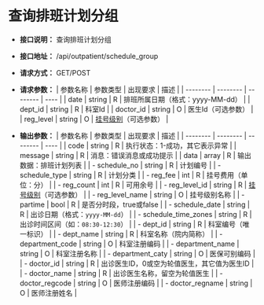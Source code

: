 # 查询排班计划分组

- **接口说明：** 查询排班计划分组
- **接口地址：** /api/outpatient/schedule_group
- **请求方式：** GET/POST
- **请求参数：**
    | 参数名称 | 参数类型 | 出现要求 | 描述 |
    | -------- | -------- | -------- | ---- |
    | date | string | R | 排班所属日期（格式：yyyy-MM-dd） |
    | dept_id | string | R | 科室Id |
    | doctor_id | string | O | 医生Id（可选参数） |
    | reg_level | string | O | [挂号级别](enums?id=reg_level)（可选参数） |

- **输出参数：**
    | 参数名称 | 参数类型 | 出现要求 | 描述 |
    | -------- | -------- | -------- | ---- |
    | code | string | R | 执行状态：1-成功，其它表示异常 |
    | message | string | R | 消息：错误消息或成功提示 |
    | data | array | R | 输出数据：排班计划列表 |
    | - schedule_no | string | R | 计划编号 |
    | - schedule_type | string | R | 计划分类 |
    | - reg_fee | int | R | 挂号费用（单位：分） |
    | - reg_count | int | R | 可用余号 |
    | - reg_level_id | string | R | [挂号级别](enums?id=reg_level)（可选参数） |
    | - reg_level_name | string | O | 挂号级别名称 |
    | - partime | bool | R | 是否分时段，true或false |
    | - schedule_date | string | R | 出诊日期（格式：`yyyy-MM-dd`） |
    | - schedule_time_zones | string | R | 出诊时间区间（如：`08:30-12:30`） |
    | - dept_id | string | R | 科室编号（唯一标识） |
    | - dept_name | string | R | 科室名称（院内简称） |
    | - department_code | string | O | 科室注册编码 |
    | - department_name | string | O | 科室注册名称 |
    | - department_caty | string | O | 医保可别编码 |
    | - doctor_id | string | R | 出诊医生ID，0或空为轮值医生，其它值为医生ID |
    | - doctor_name | string | R | 出诊医生名称，留空为轮值医生 |
    | - doctor_regcode | string | O | 医师注册编码 |
    | - doctor_regname | string | O | 医师注册姓名 |